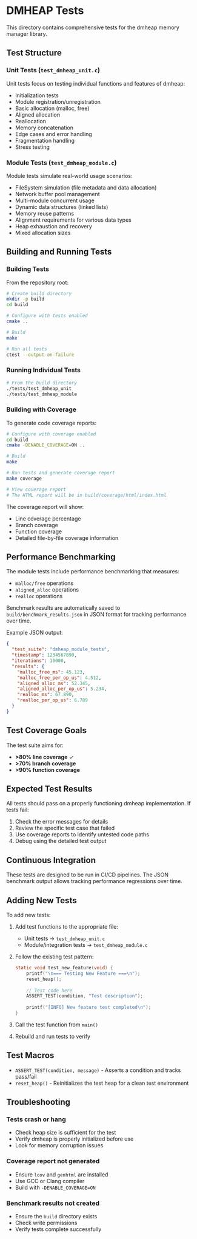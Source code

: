# DMHEAP Tests

This directory contains comprehensive tests for the dmheap memory manager library.

## Test Structure

### Unit Tests (`test_dmheap_unit.c`)
Unit tests focus on testing individual functions and features of dmheap:
- Initialization tests
- Module registration/unregistration
- Basic allocation (malloc, free)
- Aligned allocation
- Reallocation
- Memory concatenation
- Edge cases and error handling
- Fragmentation handling
- Stress testing

### Module Tests (`test_dmheap_module.c`)
Module tests simulate real-world usage scenarios:
- FileSystem simulation (file metadata and data allocation)
- Network buffer pool management
- Multi-module concurrent usage
- Dynamic data structures (linked lists)
- Memory reuse patterns
- Alignment requirements for various data types
- Heap exhaustion and recovery
- Mixed allocation sizes

## Building and Running Tests

### Building Tests

From the repository root:

```bash
# Create build directory
mkdir -p build
cd build

# Configure with tests enabled
cmake ..

# Build
make

# Run all tests
ctest --output-on-failure
```

### Running Individual Tests

```bash
# From the build directory
./tests/test_dmheap_unit
./tests/test_dmheap_module
```

### Building with Coverage

To generate code coverage reports:

```bash
# Configure with coverage enabled
cd build
cmake -DENABLE_COVERAGE=ON ..

# Build
make

# Run tests and generate coverage report
make coverage

# View coverage report
# The HTML report will be in build/coverage/html/index.html
```

The coverage report will show:
- Line coverage percentage
- Branch coverage
- Function coverage
- Detailed file-by-file coverage information

## Performance Benchmarking

The module tests include performance benchmarking that measures:
- `malloc/free` operations
- `aligned_alloc` operations
- `realloc` operations

Benchmark results are automatically saved to `build/benchmark_results.json` in JSON format for tracking performance over time.

Example JSON output:
```json
{
  "test_suite": "dmheap_module_tests",
  "timestamp": 1234567890,
  "iterations": 10000,
  "results": {
    "malloc_free_ms": 45.123,
    "malloc_free_per_op_us": 4.512,
    "aligned_alloc_ms": 52.345,
    "aligned_alloc_per_op_us": 5.234,
    "realloc_ms": 67.890,
    "realloc_per_op_us": 6.789
  }
}
```

## Test Coverage Goals

The test suite aims for:
- **>80% line coverage** ✓
- **>70% branch coverage**
- **>90% function coverage**

## Expected Test Results

All tests should pass on a properly functioning dmheap implementation. If tests fail:

1. Check the error messages for details
2. Review the specific test case that failed
3. Use coverage reports to identify untested code paths
4. Debug using the detailed test output

## Continuous Integration

These tests are designed to be run in CI/CD pipelines. The JSON benchmark output allows tracking performance regressions over time.

## Adding New Tests

To add new tests:

1. Add test functions to the appropriate file:
   - Unit tests → `test_dmheap_unit.c`
   - Module/integration tests → `test_dmheap_module.c`

2. Follow the existing test pattern:
   ```c
   static void test_new_feature(void) {
       printf("\n=== Testing New Feature ===\n");
       reset_heap();
       
       // Test code here
       ASSERT_TEST(condition, "Test description");
       
       printf("[INFO] New feature test completed\n");
   }
   ```

3. Call the test function from `main()`

4. Rebuild and run tests to verify

## Test Macros

- `ASSERT_TEST(condition, message)` - Asserts a condition and tracks pass/fail
- `reset_heap()` - Reinitializes the test heap for a clean test environment

## Troubleshooting

### Tests crash or hang
- Check heap size is sufficient for the test
- Verify dmheap is properly initialized before use
- Look for memory corruption issues

### Coverage report not generated
- Ensure `lcov` and `genhtml` are installed
- Use GCC or Clang compiler
- Build with `-DENABLE_COVERAGE=ON`

### Benchmark results not created
- Ensure the `build` directory exists
- Check write permissions
- Verify tests complete successfully

